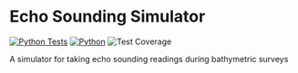 # Echo Sounding Simulator
[![Python Tests](https://github.com/matthew-buglass/echo_sounding_simulator/actions/workflows/python-app.yml/badge.svg)](https://github.com/matthew-buglass/echo_sounding_simulator/actions/workflows/python-app.yml)
[![Python](https://img.shields.io/badge/Python-3.10%20%7C%203.11%20%7C%203.12-3776AB.svg)](https://www.python.org)
![Test Coverage](https://img.shields.io/endpoint?url=https://gist.githubusercontent.com/matthew-buglass/b88855f7e79729fc1cf9bd4b582012ba/raw/covbadge.json)

A simulator for taking echo sounding readings during bathymetric surveys
